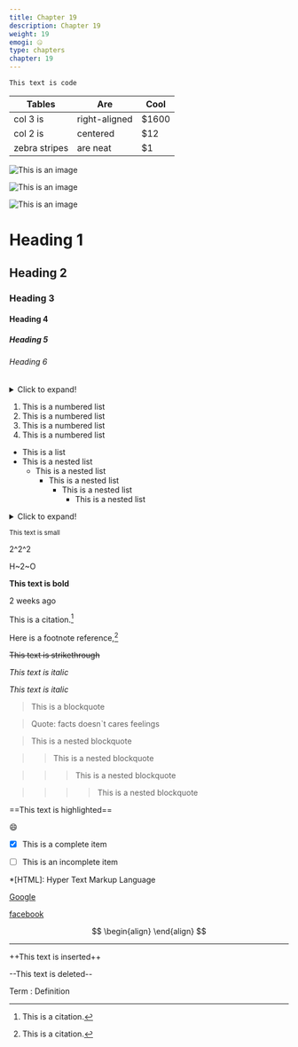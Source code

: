 ```yaml
---
title: Chapter 19
description: Chapter 19
weight: 19
emogi: 🤐
type: chapters
chapter: 19
---
```



`This text is code`


| Tables | Are | Cool |
| --- | --- | --- |
| col 3 is | right-aligned | $1600 |
| col 2 is | centered | $12 |
| zebra stripes | are neat | $1 |


![This is an image](https://www.google.com/images/branding/googlelogo/1x/googlelogo_color_272x92dp.png)

![This is an image](https://images.pexels.com/photos/14980905/pexels-photo-14980905.jpeg "This is a title")

![This is an image](https://images.pexels.com/photos/1612351/pexels-photo-1612351.jpeg)


# Heading 1 
## Heading 2 
### Heading 3 
#### Heading 4 
##### Heading 5 
###### Heading 6 


<details>
<summary>Click to expand!</summary>
</details>


1. This is a numbered list
2. This is a numbered list
3. This is a numbered list
4. This is a numbered list
- This is a list
- This is a nested list
	- This is a nested list
		- This is a nested list
			- This is a nested list
				- This is a nested list


<details>
<summary>Click to expand!</summary>
</details>


<sub>This text is small</sub>


2^2^2


H~2~O


**This text is bold**


<time datetime="2013-04-06T12:32+00:00">2 weeks ago</time>


This is a citation.[^1]
[^1]: This is a citation.


Here is a footnote reference,[^1]
[^1]: And here is the footnote.


~~This text is strikethrough~~


*This text is italic*

_This text is italic_


> This is a blockquote

> Quote: facts doesn`t cares feelings 

> This is a nested blockquote

>> This is a nested blockquote

>>> This is a nested blockquote

>>>> This is a nested blockquote


==This text is highlighted==


:smile:


- [x] This is a complete item
- [ ] This is an incomplete item


*[HTML]: Hyper Text Markup Language


[Google](https://www.google.com)

[facebook](https://www.facebook.com "This is a title")


$$
\begin{align}
\end{align}
$$


---


++This text is inserted++


--This text is deleted--


Term
: Definition
